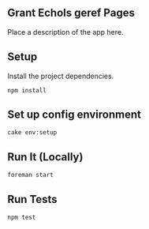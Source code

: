 Grant Echols geref Pages
---------------------------

Place a description of the app here.

Setup
----------------

Install the project dependencies.

    npm install


Set up config environment
----------------

    cake env:setup


Run It (Locally)
----------------

    foreman start

Run Tests
----------------

    npm test
